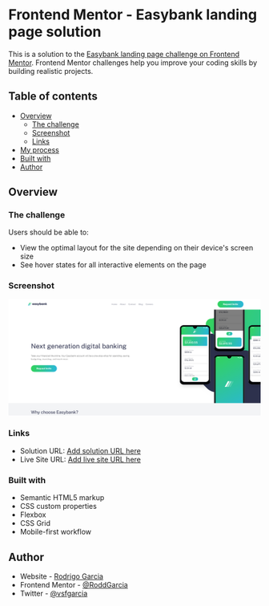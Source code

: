# Frontend Mentor - Easybank landing page solution

This is a solution to the [Easybank landing page challenge on Frontend Mentor](https://www.frontendmentor.io/challenges/easybank-landing-page-WaUhkoDN). Frontend Mentor challenges help you improve your coding skills by building realistic projects.

## Table of contents

- [Overview](#overview)
  - [The challenge](#the-challenge)
  - [Screenshot](#screenshot)
  - [Links](#links)
- [My process](#my-process)
- [Built with](#built-with)
- [Author](#author)

## Overview

### The challenge

Users should be able to:

- View the optimal layout for the site depending on their device's screen size
- See hover states for all interactive elements on the page

### Screenshot

![](./screenshot.jpg)

### Links

- Solution URL: [Add solution URL here](https://github.com/RoddGarcia/EasybankWebsite)
- Live Site URL: [Add live site URL here](https://roddgarcia.github.io/EasybankWebsite/)

### Built with

- Semantic HTML5 markup
- CSS custom properties
- Flexbox
- CSS Grid
- Mobile-first workflow

## Author

- Website - [Rodrigo Garcia](https://www.your-site.com)
- Frontend Mentor - [@RoddGarcia](https://www.frontendmentor.io/profile/RoddGarcia)
- Twitter - [@vsfgarcia](https://www.twitter.com/vsfgarcia)
